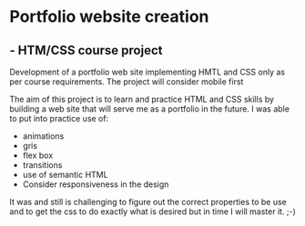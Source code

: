 # Portfolio website creation
## - HTM/CSS course project
Development of a portfolio web site implementing HMTL and CSS only as per course requirements.
The project will consider mobile first

The aim of this project is to learn and practice HTML and CSS skills by building a web site that will serve me as a portfolio in the future.
I was able to put into practice use of: 
- animations
- gris
- flex box
- transitions
- use of semantic HTML
- Consider responsiveness in the design

It was and still is challenging to figure out the correct properties to be use and to get the css to do exactly what is desired but in time I will master it. ;-)
